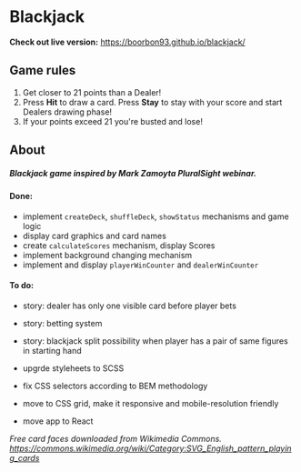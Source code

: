 # Blackjack
**Check out live version:**
https://boorbon93.github.io/blackjack/

## Game rules
1) Get closer to 21 points than a Dealer!
2) Press **Hit** to draw a card. Press **Stay** to stay with your score and start Dealers drawing phase! 
3) If your points exceed 21 you're busted and lose!

## About
##### Blackjack game inspired by Mark Zamoyta PluralSight webinar.

#### Done:
- implement `createDeck`, `shuffleDeck`, `showStatus` mechanisms and game logic
- display card graphics and card names
- create `calculateScores` mechanism, display Scores 
- implement background changing mechanism
- implement and display `playerWinCounter` and `dealerWinCounter`

#### To do:

- story: dealer has only one visible card before player bets
- story: betting system
- story: blackjack split possibility when player has a pair of same figures in starting hand

- upgrde styleheets to SCSS
- fix CSS selectors according to BEM methodology
- move to CSS grid, make it responsive and mobile-resolution friendly
- move app to React 

_Free card faces downloaded from Wikimedia Commons.
https://commons.wikimedia.org/wiki/Category:SVG_English_pattern_playing_cards_
